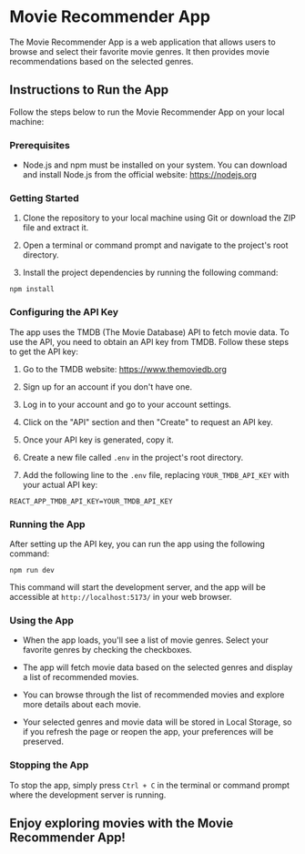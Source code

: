 # Movie Recommender App

The Movie Recommender App is a web application that allows users to browse and select their favorite movie genres. It then provides movie recommendations based on the selected genres.

## Instructions to Run the App

Follow the steps below to run the Movie Recommender App on your local machine:

### Prerequisites

- Node.js and npm must be installed on your system. You can download and install Node.js from the official website: https://nodejs.org

### Getting Started

1. Clone the repository to your local machine using Git or download the ZIP file and extract it.

2. Open a terminal or command prompt and navigate to the project's root directory.

3. Install the project dependencies by running the following command:

```
npm install
```

### Configuring the API Key

The app uses the TMDB (The Movie Database) API to fetch movie data. To use the API, you need to obtain an API key from TMDB. Follow these steps to get the API key:

1. Go to the TMDB website: https://www.themoviedb.org

2. Sign up for an account if you don't have one.

3. Log in to your account and go to your account settings.

4. Click on the "API" section and then "Create" to request an API key.

5. Once your API key is generated, copy it.

6. Create a new file called `.env` in the project's root directory.

7. Add the following line to the `.env` file, replacing `YOUR_TMDB_API_KEY` with your actual API key:

```
REACT_APP_TMDB_API_KEY=YOUR_TMDB_API_KEY
```

### Running the App

After setting up the API key, you can run the app using the following command:

```
npm run dev
```

This command will start the development server, and the app will be accessible at `http://localhost:5173/` in your web browser.

### Using the App

- When the app loads, you'll see a list of movie genres. Select your favorite genres by checking the checkboxes.

- The app will fetch movie data based on the selected genres and display a list of recommended movies.

- You can browse through the list of recommended movies and explore more details about each movie.

- Your selected genres and movie data will be stored in Local Storage, so if you refresh the page or reopen the app, your preferences will be preserved.

### Stopping the App

To stop the app, simply press `Ctrl + C` in the terminal or command prompt where the development server is running.

## Enjoy exploring movies with the Movie Recommender App!